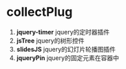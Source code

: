 # collectPlug


1.  **jquery-timer**  jquery的定时器插件
2.  **jsTree**   jquery的树形控件
3.  **slidesJS**   jquery的幻灯片轮播图插件
4.  **jqueryPin**   jquery的固定元素在容器中